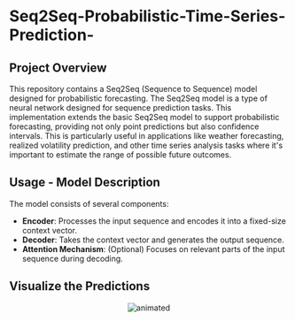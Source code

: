 # Seq2Seq-Probabilistic-Time-Series-Prediction-
 
## Project Overview
This repository contains a Seq2Seq (Sequence to Sequence) model designed for probabilistic forecasting. The Seq2Seq model is a type of neural network designed for sequence prediction tasks. This implementation extends the basic Seq2Seq model to support probabilistic forecasting, providing not only point predictions but also confidence intervals. This is particularly useful in applications like weather forecasting, realized volatility prediction, and other time series analysis tasks where it's important to estimate the range of possible future outcomes.

## Usage - Model Description
The model consists of several components:
- **Encoder**: Processes the input sequence and encodes it into a fixed-size context vector.
- **Decoder**: Takes the context vector and generates the output sequence.
- **Attention Mechanism**: (Optional) Focuses on relevant parts of the input sequence during decoding.

## Visualize the Predictions
<p align="center">
 <img src="[demo.gif](https://i.imgur.com/NppBsrc.png)" alt="animated" />
</p>
